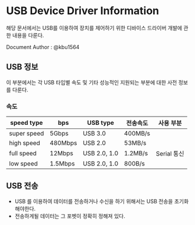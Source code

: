 # USB Device Driver Information
해당 문서에서는 USB를 이용하여 장치를 제어하기 위한 디바이스 드라이버 개발에 관한 내용을 다룬다.

Document Author : @kbu1564

## USB 정보
이 부분에서는 각 USB 타입별 속도 및 기타 성능적인 지원되는 부분에 대한 사전 정보를 다룬다.

### 속도

speed type  | bps     | USB type     | 전송속도 | 사용 부분
------------|---------|--------------|----------|------------
super speed | 5Gbps   | USB 3.0      | 400MB/s  | 
high speed  | 480Mbps | USB 2.0      | 53MB/s   |
full speed  | 12Mbps  | USB 2.0, 1.0 | 1.2MB/s  | Serial 통신
low speed   | 1.5Mbps | USB 2.0, 1.0 | 800B/s   |

## USB 전송
- USB 를 이용하여 데이터를 전송하거나 수신을 하기 위해서는 USB 전송을 초기화 해야한다.
- 전송하게될 데이터는 그 포벳이 정확히 정해져 있다.

